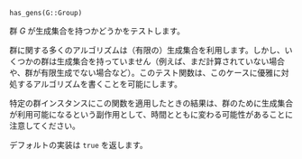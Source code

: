 ```
has_gens(G::Group)
```

群 $G$ が生成集合を持つかどうかをテストします。

群に関する多くのアルゴリズムは（有限の）生成集合を利用します。しかし、いくつかの群は生成集合を持っていません（例えば、まだ計算されていない場合や、群が有限生成でない場合など）。このテスト関数は、このケースに優雅に対処するアルゴリズムを書くことを可能にします。

特定の群インスタンスにこの関数を適用したときの結果は、群のために生成集合が利用可能になるという副作用として、時間とともに変わる可能性があることに注意してください。

デフォルトの実装は `true` を返します。
